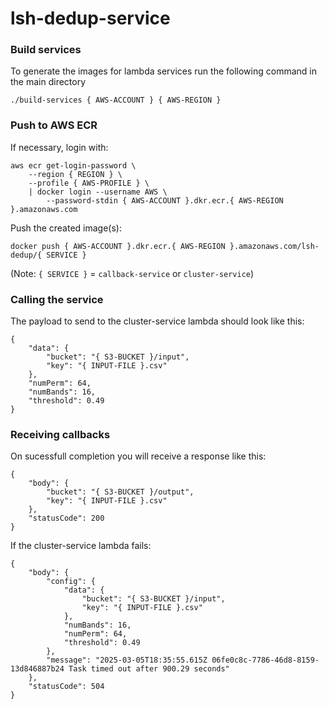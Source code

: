 # lsh-dedup-service

### Build services
To generate the images for lambda services run the following command in the main directory
```
./build-services { AWS-ACCOUNT } { AWS-REGION }
```

### Push to AWS ECR
If necessary, login with:
```
aws ecr get-login-password \
    --region { REGION } \
    --profile { AWS-PROFILE } \
    | docker login --username AWS \
        --password-stdin { AWS-ACCOUNT }.dkr.ecr.{ AWS-REGION }.amazonaws.com
```

Push the created image(s):
```
docker push { AWS-ACCOUNT }.dkr.ecr.{ AWS-REGION }.amazonaws.com/lsh-dedup/{ SERVICE }
```
(Note: `{ SERVICE }` = `callback-service` or `cluster-service`)

### Calling the service
The payload to send to the cluster-service lambda should look like this:
```
{
    "data": {
        "bucket": "{ S3-BUCKET }/input",
        "key": "{ INPUT-FILE }.csv"
    },
    "numPerm": 64,
    "numBands": 16,
    "threshold": 0.49
}
```

### Receiving callbacks
On sucessfull completion you will receive a response like this:
```
{
    "body": {
        "bucket": "{ S3-BUCKET }/output",
        "key": "{ INPUT-FILE }.csv"
    },
    "statusCode": 200
}
```

If the cluster-service lambda fails:
```
{
    "body": {
        "config": {
            "data": {
                "bucket": "{ S3-BUCKET }/input",
                "key": "{ INPUT-FILE }.csv"
            },
            "numBands": 16,
            "numPerm": 64,
            "threshold": 0.49
        },
        "message": "2025-03-05T18:35:55.615Z 06fe0c8c-7786-46d8-8159-13d846887b24 Task timed out after 900.29 seconds"
    },  
    "statusCode": 504
}
```